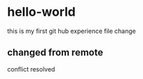 # hello-world
this is my first git hub experience
file change
## changed from remote
conflict resolved

